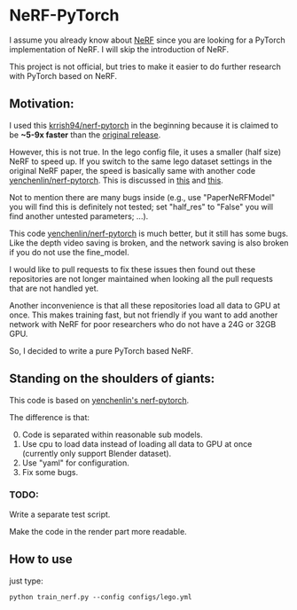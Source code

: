 # NeRF-PyTorch

I assume you already know about [NeRF](https://www.matthewtancik.com/nerf) since you are looking for a PyTorch implementation of NeRF. I will skip the introduction of NeRF.

This project is not official, but tries to make it easier to do further research with PyTorch based on NeRF.

## Motivation:

I used this [krrish94/nerf-pytorch](https://github.com/krrish94/nerf-pytorch) in the beginning because it is claimed to be **~5-9x faster** than the [original release](https://github.com/bmild/nerf). 

However, this is not true. In the lego config file, it uses a smaller (half size) NeRF to speed up. If you switch to the same lego dataset settings in the original NeRF paper, the speed is basically same with another code [yenchenlin/nerf-pytorch](https://github.com/yenchenlin/nerf-pytorch). This is discussed in [this](https://github.com/krrish94/nerf-pytorch/issues/10) and [this](https://github.com/krrish94/nerf-pytorch/issues/6).

Not to mention there are many bugs inside (e.g., use "PaperNeRFModel" you will find this is definitely not tested; set "half_res" to "False" you will find another untested parameters; ...).

This code [yenchenlin/nerf-pytorch](https://github.com/yenchenlin/nerf-pytorch) is much better, but it still has some bugs. Like the depth video saving is broken, and the network saving is also broken if you do not use the fine_model.

I would like to pull requests to fix these issues then found out these repositories are not longer maintained when looking all the pull requests that are not handled yet.

Another inconvenience is that all these repositories load all data to GPU at once. This makes training fast, but not friendly if you want to add another network with NeRF for poor researchers who do not have a 24G or 32GB GPU.

So, I decided to write a pure PyTorch based NeRF.

## Standing on the shoulders of giants:

This code is based on [yenchenlin's nerf-pytorch](https://github.com/yenchenlin/nerf-pytorch).

The difference is that:

0. Code is separated within reasonable sub models.
1. Use cpu to load data instead of loading all data to GPU at once (currently only support Blender dataset).
3. Use "yaml" for configuration.
4. Fix some bugs.

### TODO:

Write a separate test script.

Make the code in the render part more readable.

## How to use
just type:

```
python train_nerf.py --config configs/lego.yml
```

